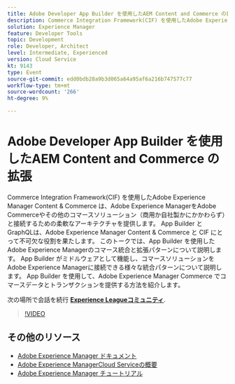 ```yaml
---
title: Adobe Developer App Builder を使用したAEM Content and Commerce の拡張
description: Commerce Integration Framework(CIF) を使用したAdobe Experience Manager Content & Commerce は、Adobe Experience ManagerをAdobe Commerceやその他のコマースソリューション（商用か自社製かにかかわらず）と接続するための柔軟なアーキテクチャを提供します。 App Builder とGraphQLは、Adobe Experience Manager Content & Commerce と CIF にとって不可欠な役割を果たします。 このトークでは、App Builder を使用したAdobe Experience Managerのコマース統合と拡張パターンについて説明します。 App Builder がミドルウェアとして機能し、コマースソリューションをAdobe Experience Managerに接続できる様々な統合パターンについて説明します。 App Builder を使用して、Adobe Experience Manager Commerce でコマースデータとトランザクションを提供する方法を紹介します。
solution: Experience Manager
feature: Developer Tools
topic: Development
role: Developer, Architect
level: Intermediate, Experienced
version: Cloud Service
kt: 9143
type: Event
source-git-commit: edd0bdb28a9b3d065a64a95af6a216b747577c77
workflow-type: tm+mt
source-wordcount: '266'
ht-degree: 9%

---
```


# Adobe Developer App Builder を使用したAEM Content and Commerce の拡張

Commerce Integration Framework(CIF) を使用したAdobe Experience Manager Content &amp; Commerce は、Adobe Experience ManagerをAdobe Commerceやその他のコマースソリューション（商用か自社製かにかかわらず）と接続するための柔軟なアーキテクチャを提供します。 App Builder とGraphQLは、Adobe Experience Manager Content &amp; Commerce と CIF にとって不可欠な役割を果たします。 このトークでは、App Builder を使用したAdobe Experience Managerのコマース統合と拡張パターンについて説明します。 App Builder がミドルウェアとして機能し、コマースソリューションをAdobe Experience Managerに接続できる様々な統合パターンについて説明します。 App Builder を使用して、Adobe Experience Manager Commerce でコマースデータとトランザクションを提供する方法を紹介します。

次の場所で会話を続行 **[Experience Leagueコミュニティ](https://adobe.ly/3om4942)**.

>[!VIDEO](https://video.tv.adobe.com/v/337567/?quality=12&learn=on&hidetitle=true)

## その他のリソース

- [Adobe Experience Manager ドキュメント](https://experienceleague.adobe.com/docs/experience-manager-cloud-service.html?lang=ja)
- [Adobe Experience ManagerCloud Serviceの概要](https://experienceleague.adobe.com/docs/experience-manager-cloud-service/overview/home.html?lang=ja)
- [Adobe Experience Manager チュートリアル](https://experienceleague.adobe.com/docs/experience-manager-tutorials.html?lang=ja)
